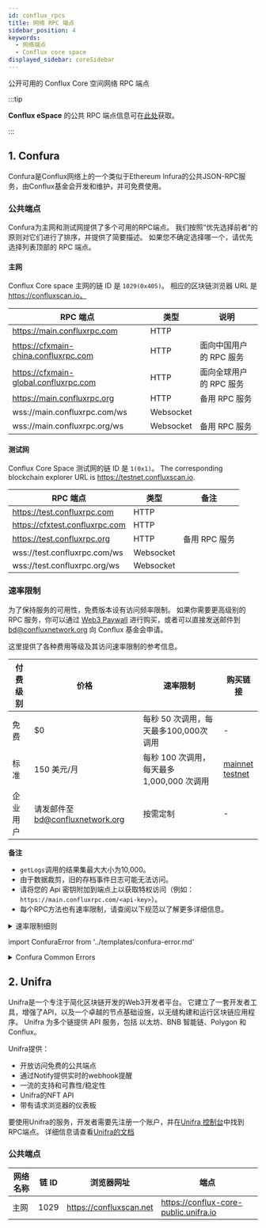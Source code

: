```yaml
---
id: conflux_rpcs
title: 网络 RPC 端点
sidebar_position: 4
keywords:
  - 网络端点
  - Conflux core space
displayed_sidebar: coreSidebar
---
```


公开可用的 Conflux Core 空间网络 RPC 端点

:::tip

**Conflux eSpace** 的公共 RPC 端点信息可在[此处](../espace/network-endpoints.md)获取。

:::

## 1. Confura

Confura是Conflux网络上的一个类似于Ethereum Infura的公共JSON-RPC服务，由Conflux基金会开发和维护，并可免费使用。

### 公共端点

Confura为主网和测试网提供了多个可用的RPC端点。 我们按照“优先选择前者”的原则对它们进行了排序，并提供了简要描述。 如果您不确定选择哪一个，请优先选择列表顶部的 RPC 端点。

#### 主网

Conflux Core space 主网的链 ID 是 `1029(0x405)`。 相应的区块链浏览器 URL 是 https://confluxscan.io。

| RPC 端点                                | 类型        | 说明             |
| ------------------------------------- | --------- | -------------- |
| https://main.confluxrpc.com           | HTTP      |                |
| https://cfxmain-china.confluxrpc.com  | HTTP      | 面向中国用户的 RPC 服务 |
| https://cfxmain-global.confluxrpc.com | HTTP      | 面向全球用户的 RPC 服务 |
| https://main.confluxrpc.org           | HTTP      | 备用 RPC 服务      |
| wss://main.confluxrpc.com/ws          | Websocket |                |
| wss://main.confluxrpc.org/ws          | Websocket | 备用 RPC 服务      |

#### 测试网

Conflux Core Space 测试网的链 ID 是 `1(0x1)`。 The corresponding blockchain explorer URL is https://testnet.confluxscan.io.

| RPC 端点                         | 类型        | 备注        |
| ------------------------------ | --------- | --------- |
| https://test.confluxrpc.com    | HTTP      |           |
| https://cfxtest.confluxrpc.com | HTTP      |           |
| https://test.confluxrpc.org    | HTTP      | 备用 RPC 服务 |
| wss://test.confluxrpc.com/ws   | Websocket |           |
| wss://test.confluxrpc.org/ws   | Websocket |           |

### 速率限制

为了保持服务的可用性，免费版本设有访问频率限制。 如果你需要更高级别的 RPC 服务，你可以通过 [Web3 Paywall](../general/build/tools/web3paywall.md) 进行购买，或者可以直接发送邮件到 [bd@confluxnetwork.org](mailto:bd@confluxnetwork.org) 向 Conflux 基金会申请。

这里提供了各种费用等级及其访问速率限制的参考信息。

| 付费级别 | 价格                          | 速率限制                          | 购买链接                                                                                                                                                                                                                                         |
| ---- | --------------------------- | ----------------------------- | -------------------------------------------------------------------------------------------------------------------------------------------------------------------------------------------------------------------------------------------- |
| 免费   | $0                          | 每秒 50 次调用，每天最多100,000次 调用     | -                                                                                                                                                                                                                                            |
| 标准   | 150 美元/月                    | 每秒 100 次调用，每天最多 1,000,000 次调用 | [mainnet](https://confluxhub.io/payment/consumer/app/subscription/0x33A9451ee070d750a077C93f71D2cFcD0180Fa7D) <br/> [testnet](https://test.confluxhub.io/payment/consumer/app/subscription/0x4805C5B2741088B8458ed781083eA8940186E477) |
| 企业用户 | 请发邮件至 bd@confluxnetwork.org | 按需定制                          | -                                                                                                                                                                                                                                            |

**备注**
- `getLogs`调用的结果集最大大小为10,000。
- 由于数据裁剪，旧的存档事件日志可能无法访问。
- 请将您的 Api 密钥附加到端点上以获取特权访问（例如：`https://main.confluxrpc.com/<api-key>`）。
- 每个RPC方法也有速率限制，请查阅以下规范以了解更多详细信息。

<details>
<summary>速率限制细则</summary>

| RPC 方法              | 免费级别                                | 标准级别                                  | 注释                                                                                  |
| ------------------- | ----------------------------------- | ------------------------------------- | ----------------------------------------------------------------------------------- |
| 全部                  | 每秒请求数< 50；<br/>每日总数 < 100,000 | 每秒请求数< 100；<br/>每日总数 < 100,0000 | RPC 请求总数                                                                            |
| cfx_getLogs         | 每秒请求数< 5                            | 每秒请求数< 20                             | -                                                                                   |
| cfx_call            | 每秒请求数< 5                            | 每秒请求数< 50                             | -                                                                                   |
| cfx_getBlockBy*     | 每秒请求数< 5                            | 每秒请求数< 20                             | 包括： <br/> `cfx_getBlockByHash`, <br/>`cfx_getBlockByEPochNumber`        |
| cfx_getTransaction* | 每秒请求数< 5                            | 每秒请求数< 20                             | 包括： <br/> `cfx_getTransactionByHash`, <br/> `cfx_getTransactionreceipt` |
| debug RPC           | 暂不支持                                | 每秒请求数< 20                             | 包括： <br/> `cfx_getEpochreceips` 等。                                            |
| trace RPC           | 暂不支持                                | 每秒请求数< 20                             | 包括： <br/> `trace_block`, `trace_filter`, `trace_transaction`                  |
| filter API          | 暂不支持                                | 支持                                    | 包括： <br/> `cfx_newFilter`, `cfx_getFilterChanges` 等。                          |

</details>

import ConfuraError from '../templates/confura-error.md'

<details>
<summary>Confura Common Errors</summary>
<ConfuraError basicUnitName="epoch" /> </details>

## 2. Unifra

Unifra是一个专注于简化区块链开发的Web3开发者平台。 它建立了一套开发者工具，增强了API，以及一个卓越的节点基础设施，以无缝构建和运行区块链应用程序。 Unifra 为多个链提供 API 服务，包括 以太坊、BNB 智能链、Polygon 和 Conflux。

Unifra提供：

- 开放访问免费的公共端点
- 通过Notify提供实时的webhook提醒
- 一流的支持和可靠性/稳定性
- Unifra的NFT API
- 带有请求浏览器的仪表板

要使用Unifra的服务，开发者需要先注册一个账户，并在[Unifra 控制台](https://console.unifra.io/)中找到RPC端点。 详细信息请查看[Unifra的文档](https://docs.unifra.io/)

### 公共端点

| 网络名称 | 链 ID | 浏览器网址                   | 端点                                    |
| ---- | ---- | ----------------------- | ------------------------------------- |
| 主网   | 1029 | https://confluxscan.net | https://conflux-core-public.unifra.io |
